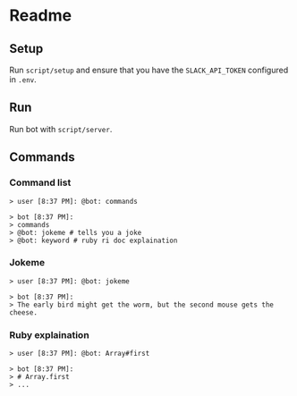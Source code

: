 # Readme

## Setup

Run `script/setup` and ensure that you have the `SLACK_API_TOKEN` configured in `.env`.

## Run

Run bot with `script/server`.

## Commands

### Command list

    > user [8:37 PM]: @bot: commands

    > bot [8:37 PM]:
    > commands
    > @bot: jokeme # tells you a joke
    > @bot: keyword # ruby ri doc explaination

### Jokeme

    > user [8:37 PM]: @bot: jokeme

    > bot [8:37 PM]:
    > The early bird might get the worm, but the second mouse gets the cheese.

### Ruby explaination

    > user [8:37 PM]: @bot: Array#first

    > bot [8:37 PM]:
    > # Array.first
    > ...
